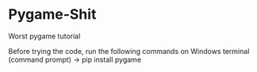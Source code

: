 # Pygame-Shit
Worst pygame tutorial

Before trying the code, run the following commands on Windows terminal (command prompt)
    -> pip install pygame
